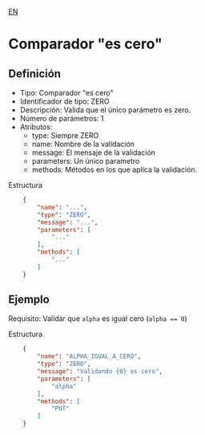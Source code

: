 [EN](EQ.md)
# Comparador "es cero"

## Definición
* Tipo: Comparador "es cero"
* Identificador de tipo: ZERO
* Descripción: Valida que el único parámetro es zero.
* Número de parámetros: 1
* Atributos:
  * type: Siempre ZERO
  * name: Nombre de la validación
  * message: El mensaje de la validación
  * parameters: Un único parametro
  * methods: Métodos en los que aplica la validación.

Estructura
```json
	{
		"name": "...",
		"type": "ZERO",
		"message": "...",
		"parameters": [
			"..."
		],
		"methods": [
			"..."
		]
	}
```
## Ejemplo

Requisito: Validar que `alpha` es igual cero (`alpha == 0`)

Estructura
```json
	{
		"name": "ALPHA_IGUAL_A_CERO",
		"type": "ZERO",
		"message": "Validando {0} es cero",
		"parameters": [
			"alpha"
		],
		"methods": [
			"PUT"
		]
	}
```
